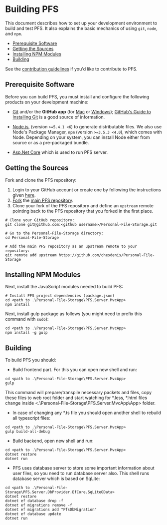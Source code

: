 # Building PFS

This document describes how to set up your development environment to build and test PFS.
It also explains the basic mechanics of using `git`, `node`, and `npm`.

* [Prerequisite Software](#prerequisite-software)
* [Getting the Sources](#getting-the-sources)
* [Installing NPM Modules](#installing-npm-modules)
* [Building](#building)

See the [contribution guidelines](/CONTRIBUTING.md)
if you'd like to contribute to PFS.

## Prerequisite Software

Before you can build PFS, you must install and configure the
following products on your development machine:

* [Git](http://git-scm.com) and/or the **GitHub app** (for [Mac](http://mac.github.com) or
  [Windows](http://windows.github.com)); [GitHub's Guide to Installing
  Git](https://help.github.com/articles/set-up-git) is a good source of information.

* [Node.js](http://nodejs.org), (version `>=5.4.1 <6`) to generate distributable files. We also use Node's Package Manager, `npm`
  (version `>=3.5.3 <4.0`), which comes with Node. Depending on your system, you can install Node either from
  source or as a pre-packaged bundle.

* [Asp.Net Core](https://www.asp.net/core) which is used to run PFS server.

## Getting the Sources

Fork and clone the PFS repository:

1. Login to your GitHub account or create one by following the instructions given
   [here](https://github.com/signup/free).
2. [Fork](http://help.github.com/forking) the [main PFS repository](https://github.com/chesdenis/Personal-File-Storage).
3. Clone your fork of the PFS repository and define an `upstream` remote pointing back to
   the PFS repository that you forked in the first place.

```shell
# Clone your GitHub repository:
git clone git@github.com:<github username>/Personal-File-Storage.git

# Go to the Personal-File-Storage directory:
cd Personal-File-Storage

# Add the main PFS repository as an upstream remote to your repository:
git remote add upstream https://github.com/chesdenis/Personal-File-Storage
```
## Installing NPM Modules

Next, install the JavaScript modules needed to build PFS:

```shell
# Install PFS project dependencies (package.json)
cd <path to .\Personal-File-Storage\PFS.Server.MvcApp>
npm install
```

Next, install gulp package as follows (you might need to prefix this command with `sudo`):

```shell
cd <path to .\Personal-File-Storage\PFS.Server.MvcApp>
npm install -g gulp 
```

## Building

To build PFS you should:
* Build frontend part. For this you can open new shell and run:
```shell
cd <path to .\Personal-File-Storage\PFS.Server.MvcApp>
gulp
```
This command will prepare/transpile necessary packets and files, copy these files to web root folder and start watching for *.less, *.html files change inside <.\Personal-File-Storage\PFS.Server.MvcApp\App> folder. 
* In case of changing any *.ts file you should open another shell to rebuild all typescript files:
```shell
cd <path to .\Personal-File-Storage\PFS.Server.MvcApp>
gulp build-all-debug
```
* Build backend, open new shell and run:
```shell
cd <path to .\Personal-File-Storage\PFS.Server.MvcApp>
dotnet restore
dotnet run
```
* PFS uses database server to store some important information about user files, so you need to run database server also. This shell runs database server which is based on SqLite:
```shell
cd <path to .\Personal-File-Storage\PFS.Server.DbProvider.EfCore.SqLiteOData>
dotnet restore
dotnet ef database drop -f
dotnet ef migrations remove -f
dotnet ef migrations add "PfsDbMigration"
dotnet ef database update
dotnet run
```

